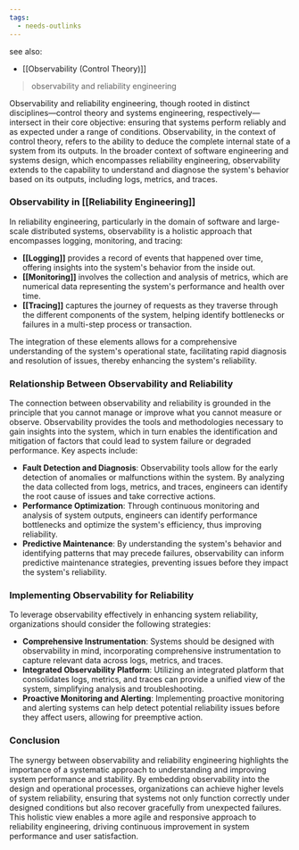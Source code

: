 ```yaml
---
tags:
  - needs-outlinks
---
```


see also:
- [[Observability (Control Theory)]]

> observability and reliability engineering

Observability and reliability engineering, though rooted in distinct disciplines—control theory and systems engineering, respectively—intersect in their core objective: ensuring that systems perform reliably and as expected under a range of conditions. Observability, in the context of control theory, refers to the ability to deduce the complete internal state of a system from its outputs. In the broader context of software engineering and systems design, which encompasses reliability engineering, observability extends to the capability to understand and diagnose the system's behavior based on its outputs, including logs, metrics, and traces.

### Observability in [[Reliability Engineering]]

In reliability engineering, particularly in the domain of software and large-scale distributed systems, observability is a holistic approach that encompasses logging, monitoring, and tracing:

- **[[Logging]]** provides a record of events that happened over time, offering insights into the system's behavior from the inside out.
- **[[Monitoring]]** involves the collection and analysis of metrics, which are numerical data representing the system's performance and health over time.
- **[[Tracing]]** captures the journey of requests as they traverse through the different components of the system, helping identify bottlenecks or failures in a multi-step process or transaction.

The integration of these elements allows for a comprehensive understanding of the system's operational state, facilitating rapid diagnosis and resolution of issues, thereby enhancing the system's reliability.

### Relationship Between Observability and Reliability

The connection between observability and reliability is grounded in the principle that you cannot manage or improve what you cannot measure or observe. Observability provides the tools and methodologies necessary to gain insights into the system, which in turn enables the identification and mitigation of factors that could lead to system failure or degraded performance. Key aspects include:

- **Fault Detection and Diagnosis**: Observability tools allow for the early detection of anomalies or malfunctions within the system. By analyzing the data collected from logs, metrics, and traces, engineers can identify the root cause of issues and take corrective actions.
- **Performance Optimization**: Through continuous monitoring and analysis of system outputs, engineers can identify performance bottlenecks and optimize the system's efficiency, thus improving reliability.
- **Predictive Maintenance**: By understanding the system's behavior and identifying patterns that may precede failures, observability can inform predictive maintenance strategies, preventing issues before they impact the system's reliability.

### Implementing Observability for Reliability

To leverage observability effectively in enhancing system reliability, organizations should consider the following strategies:

- **Comprehensive Instrumentation**: Systems should be designed with observability in mind, incorporating comprehensive instrumentation to capture relevant data across logs, metrics, and traces.
- **Integrated Observability Platform**: Utilizing an integrated platform that consolidates logs, metrics, and traces can provide a unified view of the system, simplifying analysis and troubleshooting.
- **Proactive Monitoring and Alerting**: Implementing proactive monitoring and alerting systems can help detect potential reliability issues before they affect users, allowing for preemptive action.

### Conclusion

The synergy between observability and reliability engineering highlights the importance of a systematic approach to understanding and improving system performance and stability. By embedding observability into the design and operational processes, organizations can achieve higher levels of system reliability, ensuring that systems not only function correctly under designed conditions but also recover gracefully from unexpected failures. This holistic view enables a more agile and responsive approach to reliability engineering, driving continuous improvement in system performance and user satisfaction.